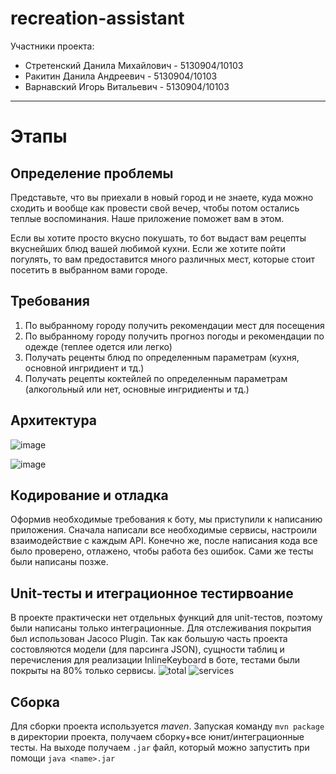 # recreation-assistant

Участники проекта:
 - Стретенский Данила Михайлович - 5130904/10103
 - Ракитин Данила Андреевич - 5130904/10103
 - Варнавский Игорь Витальевич - 5130904/10103
---

# Этапы
## Определение проблемы
Представьте, что вы приехали в новый город и не знаете, куда можно сходить и вообще как провести свой вечер, чтобы потом остались теплые воспоминания. Наше приложение поможет вам в этом.

Если вы хотите просто вкусно покушать, то бот выдаст вам рецепты вкуснейших блюд вашей любимой кухни. Если же хотите пойти погулять, то вам предоставится много различных мест, которые стоит посетить в выбранном вами городе.

## Требования
  1. По выбранному городу получить рекомендации мест для посещения
  2. По выбранному городу получить прогноз погоды и рекомендации по одежде (теплее одется или легко)
  3. Получать реценты блюд по определенным параметрам (кухня, основной ингридиент и тд.)
  4. Получать рецепты коктейлей по определенным параметрам (алкогольный или нет, основные ингридиенты и тд.)

## Архитектура
![image](https://github.com/StretenskiyDanila/recreation-assistant/assets/97761847/621fa462-85cd-400b-b6d2-500133c54eb6)

![image](https://github.com/StretenskiyDanila/recreation-assistant/assets/97761847/0adce611-8768-4af8-a519-fad01db29c3c)

## Кодирование и отладка
Оформив необходимые требования к боту, мы приступили к написанию приложения. Сначала написали все необходимые сервисы, настроили взаимодействие с каждым API. Конечно же, после написания кода все было проверено, отлажено, чтобы работа без ошибок. Сами же тесты были написаны позже.

## Unit-тесты и итеграционное тестирвоание
В проекте практически нет отдельных функций для unit-тестов, поэтому были написаны только интеграционные.
Для отслеживания покрытия был использован Jacoco Plugin.
Так как большую часть проекта состовляются модели (для парсинга JSON), сущности таблиц и перечисления для реализации InlineKeyboard в боте, тестами были покрыты на 80% только сервисы.
![total](https://github.com/StretenskiyDanila/recreation-assistant/assets/121712099/a91063d0-5143-4b92-9ad3-0f3e63d8b734)
![services](https://github.com/StretenskiyDanila/recreation-assistant/assets/121712099/cffd4b75-76c6-491b-a659-980ec7d0d69e)



## Сборка
Для сборки проекта используется _maven_. Запуская команду `mvn package` в директории проекта, получаем сборку+все юнит/интеграционные тесты. На выходе получаем `.jar` файл, который можно запустить при помощи `java <name>.jar`
